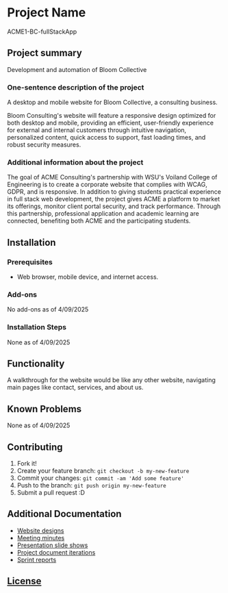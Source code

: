 # Project Name

ACME1-BC-fullStackApp

## Project summary

Development and automation of Bloom Collective

### One-sentence description of the project

A desktop and mobile website for Bloom Collective, a consulting business.

Bloom Consulting's website will feature a responsive design optimized for both desktop and mobile, providing an efficient, user-friendly experience for external and internal customers through intuitive navigation, personalized content, quick access to support, fast loading times, and robust security measures.

### Additional information about the project

The goal of ACME Consulting's partnership with WSU's Voiland College of Engineering is to create a corporate website that complies with WCAG, GDPR, and is responsive. In addition to giving students practical experience in full stack web development, the project gives ACME a platform to market its offerings, monitor client portal security, and track performance. Through this partnership, professional application and academic learning are connected, benefiting both ACME and the participating students.

## Installation

### Prerequisites

- Web browser, mobile device, and internet access.

### Add-ons
No add-ons as of 4/09/2025

### Installation Steps

None as of 4/09/2025

## Functionality

A walkthrough for the website would be like any other website, navigating main pages like contact, services, and about us.

## Known Problems

None as of 4/09/2025

## Contributing

1. Fork it!
2. Create your feature branch: `git checkout -b my-new-feature`
3. Commit your changes: `git commit -am 'Add some feature'`
4. Push to the branch: `git push origin my-new-feature`
5. Submit a pull request :D

## Additional Documentation

- [Website designs](https://github.com/aanthoonyy/ACME1-BC-fullStackApp/tree/main/Designs)
- [Meeting minutes](https://github.com/aanthoonyy/ACME1-BC-fullStackApp/tree/main/Minutes%20of%20Meeting)
- [Presentation slide shows](https://github.com/aanthoonyy/ACME1-BC-fullStackApp/tree/main/Presentations)
- [Project document iterations](https://github.com/aanthoonyy/ACME1-BC-fullStackApp/tree/main/Project%20Document%20Iterations)
- [Sprint reports](https://github.com/aanthoonyy/ACME1-BC-fullStackApp/tree/main/Sprint%20Reports)


## [License](https://github.com/aanthoonyy/ACME1-BC-fullStackApp/blob/main/LICENSE.txt)
